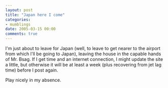 ```yaml
---
layout: post
title: "Japan here I come"
categories:
- mumblings
date: 2005-03-15 00:00
comments: true
---
```


<p>I'm just about to leave for Japan (well, to leave to get nearer to the airport from which I'll be going to Japan), leaving the house in the capable hands of Mr. Bsag. If I get time and an internet connection, I might update the site a little, but otherwise it will be at least a week (plus recovering from jet lag time) before I post again.</p>

<p>Play nicely in my absence.</p>



